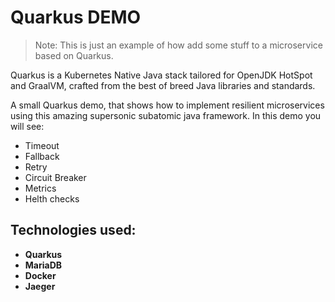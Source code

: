 # Quarkus DEMO

> Note: This is just an example of how add some stuff to a microservice based on Quarkus.

Quarkus is a Kubernetes Native Java stack tailored for OpenJDK HotSpot and GraalVM, crafted from the
best of breed Java libraries and standards.

A small Quarkus demo, that shows how to implement resilient microservices using this amazing supersonic subatomic java framework. In this demo you will see:

* Timeout
* Fallback
* Retry
* Circuit Breaker
* Metrics
* Helth checks

## Technologies used:

* **Quarkus**
* **MariaDB**
* **Docker**
* **Jaeger**
